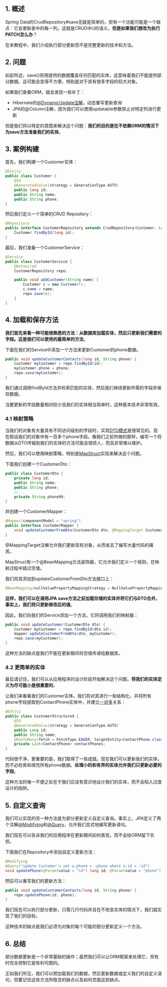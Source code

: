 ## 1. 概述

Spring Data的CrudRepository#save无疑是简单的，但有一个功能可能是一个缺点：它会更新表中的每一列。这就是CRUD中U的语义，**但是如果我们想改为执行PATCH怎么办**？

在本教程中，我们介绍执行部分更新而不是完整更新的技术和方法。

## 2. 问题

如前所述，save()将用提供的数据覆盖任何匹配的实体，这意味着我们不能提供部分数据。这可能会变得不方便，特别是对于具有很多字段的较大对象。

如果我们查看ORM，就会发现一些补丁：

-   Hibernate的[@DynamicUpdate注解]()，动态重写更新查询
-   JPA的@Column注解，因为我们可以使用updatable参数禁止对特定列进行更新

但是我们将以特定的意图来解决这个问题：**我们的目的是在不依赖ORM的情况下为save方法准备我们的实体**。

## 3. 案例构建

首先，我们构建一个Customer实体：

```java
@Entity 
public class Customer {
    @Id 
    @GeneratedValue(strategy = GenerationType.AUTO)
    public long id;
    public String name;
    public String phone;
}
```

然后我们定义一个简单的CRUD Repository：

```java
@Repository 
public interface CustomerRepository extends CrudRepository<Customer, Long> {
    Customer findById(long id);
}
```

最后，我们准备一个CustomerService：

```java
@Service 
public class CustomerService {
    @Autowired 
    CustomerRepository repo;

    public void addCustomer(String name) {
        Customer c = new Customer();
        c.name = name;
        repo.save(c);
    }	
}
```

## 4. 加载和保存方法

**我们首先来看一种可能很熟悉的方法：从数据库加载实体，然后只更新我们需要的字段。这是我们可以使用的最简单的方法**。

下面在我们的Service中添加一个方法来更新Customer的phone数据。

```java
public void updateCustomerContacts(long id, String phone) {
    Customer myCustomer = repo.findById(id);
    myCustomer.phone = phone;
    repo.save(myCustomer);
}
```

我们通过调用findById方法并检索匹配的实体，然后我们继续更新所需的字段并保存数据。

当要更新的字段数量相对较少且我们的实体相当简单时，这种基本技术非常有效。

### 4.1 映射策略

当我们的对象有大量具有不同访问级别的字段时，实现[DTO模式]()是很常见的。现在假设我们的对象中有一百多个phone字段。像我们之前所做的那样，编写一个将数据从DTO传输到我们的实体的方法可能会很烦人，而且非常难以维护。

然后，我们可以使用映射策略，特别是[MapStruct]()实现来解决这个问题。

下面我们创建一个CustomerDto：

```java
public class CustomerDto {
    private long id;
    public String name;
    public String phone;
    //...
    private String phone99;
}
```

并创建一个CustomerMapper：

```java
@Mapper(componentModel = "spring")
public interface CustomerMapper {
    void updateCustomerFromDto(CustomerDto dto, @MappingTarget Customer entity);
}
```

@MappingTarget注解允许我们更新现有对象，从而省去了编写大量代码的痛苦。

MapStruct有一个@BeanMapping方法装饰器，它允许我们定义一个规则，在映射过程中跳过空值。

我们将其添加到updateCustomerFromDto方法接口上：

```java
@BeanMapping(nullValuePropertyMappingStrategy = NullValuePropertyMappingStrategy.IGNORE)
```

**这样，我们可以在调用JPA save方法之前加载存储的实体并将它们与DTO合并，事实上，我们将只更新修改后的值**。

因此，我们向我们的Service添加一个方法，它将调用我们的映射器：

```java
public void updateCustomer(CustomerDto dto) {
    Customer myCustomer = repo.findById(dto.id);
    mapper.updateCustomerFromDto(dto, myCustomer);
    repo.save(myCustomer);
}
```

这种方法的缺点是我们不能在更新期间将空值传递给数据库。

### 4.2 更简单的实体

最后请记住，我们可以从应用程序的设计阶段开始解决这个问题。**将我们的实体定义为尽可能小是很重要的**。

让我们来看看我们的Customer实体。我们将对其进行一些结构化，并将所有phone字段提取到ContactPhone实体中，并建立[一对多]()关系：

```java
@Entity 
public class CustomerStructured {
    @Id 
    @GeneratedValue(strategy = GenerationType.AUTO)
    public Long id;
    public String name;
    @OneToMany(fetch = FetchType.EAGER, targetEntity=ContactPhone.class, mappedBy="customerId")    
    private List<ContactPhone> contactPhones;
}
```

代码很干净，更重要的是，我们取得了一些成就。现在我们可以更新我们的实体，而不必检索和填充所有phone数据。**处理小的和有界的实体允许我们只更新必要的字段**。

这种方法的唯一不便之处在于我们应该有意识地设计我们的实体，而不会陷入过度设计的陷阱。

## 5. 自定义查询

我们可以实现的另一种方法是为部分更新定义自定义查询。事实上，JPA定义了两个注解[@Modifying]()和[@Query]()，允许我们显式地编写更新语句。

我们现在可以告诉我们的应用程序在更新期间如何表现，而不会给ORM留下负担。

下面我们在Repository中添加自定义更新方法：

```java
@Modifying
@Query("update Customer u set u.phone = :phone where u.id = :id")
void updatePhone(@Param(value = "id") long id, @Param(value = "phone") String phone);
```

然后可以重写我们的更新方法：

```java
public void updateCustomerContacts(long id, String phone) {
    repo.updatePhone(id, phone);
}
```

我们现在可以执行部分更新，只需几行代码并且在不改变实体的情况下，我们就实现了我们的目标。

这种技术的缺点是我们必须为对象的每个可能的部分更新定义一个方法。

## 6. 总结

部分数据更新是一个非常基础的操作；虽然我们可以让ORM框架来处理它，但有时完全控制它是有利可图的。

正如我们所见，我们可以预加载我们的数据，然后更新数据或定义我们的自定义语句，但要记住这些方法所隐含的缺点以及如何克服这些缺点。